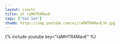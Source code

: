 ```yaml
--- 
layout: sieutv
title: yt raMHTR4MavE
tags: ["Van Son"]
thumb: https://img.youtube.com/vi/raMHTR4MavE/0.jpg
---
```

{% include youtube key="raMHTR4MavE" %} 
